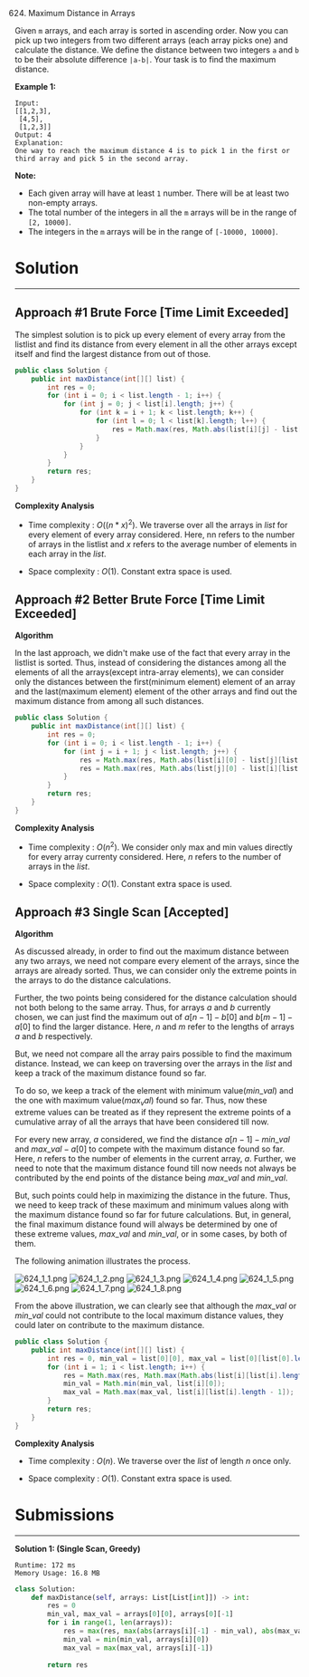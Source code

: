624. Maximum Distance in Arrays

Given `m` arrays, and each array is sorted in ascending order. Now you can pick up two integers from two different arrays (each array picks one) and calculate the distance. We define the distance between two integers `a` and `b` to be their absolute difference `|a-b|`. Your task is to find the maximum distance.

**Example 1:**
```
Input: 
[[1,2,3],
 [4,5],
 [1,2,3]]
Output: 4
Explanation: 
One way to reach the maximum distance 4 is to pick 1 in the first or third array and pick 5 in the second array.
```

**Note:**

* Each given array will have at least `1` number. There will be at least two non-empty arrays.
* The total number of the integers in all the `m` arrays will be in the range of `[2, 10000]`.
* The integers in the `m` arrays will be in the range of `[-10000, 10000]`.

# Solution
---
## Approach #1 Brute Force [Time Limit Exceeded]
The simplest solution is to pick up every element of every array from the listlist and find its distance from every element in all the other arrays except itself and find the largest distance from out of those.

```java
public class Solution {
    public int maxDistance(int[][] list) {
        int res = 0;
        for (int i = 0; i < list.length - 1; i++) {
            for (int j = 0; j < list[i].length; j++) {
                for (int k = i + 1; k < list.length; k++) {
                    for (int l = 0; l < list[k].length; l++) {
                        res = Math.max(res, Math.abs(list[i][j] - list[k][l]));
                    }
                }
            }
        }
        return res;
    }
}
```

**Complexity Analysis**

* Time complexity : $O((n*x)^2)$. We traverse over all the arrays in $list$ for every element of every array considered. Here, nn refers to the number of arrays in the listlist and $x$ refers to the average number of elements in each array in the $list$.

* Space complexity : $O(1)$. Constant extra space is used.

## Approach #2 Better Brute Force [Time Limit Exceeded]
**Algorithm**

In the last approach, we didn't make use of the fact that every array in the listlist is sorted. Thus, instead of considering the distances among all the elements of all the arrays(except intra-array elements), we can consider only the distances between the first(minimum element) element of an array and the last(maximum element) element of the other arrays and find out the maximum distance from among all such distances.

```java
public class Solution {
    public int maxDistance(int[][] list) {
        int res = 0;
        for (int i = 0; i < list.length - 1; i++) {
            for (int j = i + 1; j < list.length; j++) {
                res = Math.max(res, Math.abs(list[i][0] - list[j][list[j].length - 1]));
                res = Math.max(res, Math.abs(list[j][0] - list[i][list[i].length - 1]));
            }
        }
        return res;
    }
}
```

**Complexity Analysis**

* Time complexity : $O(n^2)$. We consider only max and min values directly for every array currenty considered. Here, $n$ refers to the number of arrays in the $list$.

* Space complexity : $O(1)$. Constant extra space is used.

## Approach #3 Single Scan [Accepted]
**Algorithm**

As discussed already, in order to find out the maximum distance between any two arrays, we need not compare every element of the arrays, since the arrays are already sorted. Thus, we can consider only the extreme points in the arrays to do the distance calculations.

Further, the two points being considered for the distance calculation should not both belong to the same array. Thus, for arrays $a$ and $b$ currently chosen, we can just find the maximum out of $a[n-1]-b[0]$ and $b[m-1]-a[0]$ to find the larger distance. Here, $n$ and $m$ refer to the lengths of arrays $a$ and $b$ respectively.

But, we need not compare all the array pairs possible to find the maximum distance. Instead, we can keep on traversing over the arrays in the $list$ and keep a track of the maximum distance found so far.

To do so, we keep a track of the element with minimum value($min\_val$) and the one with maximum value($max_val$) found so far. Thus, now these extreme values can be treated as if they represent the extreme points of a cumulative array of all the arrays that have been considered till now.

For every new array, $a$ considered, we find the distance $a[n-1]-min\_val$ and $max\_val - a[0]$ to compete with the maximum distance found so far. Here, $n$ refers to the number of elements in the current array, $a$. Further, we need to note that the maximum distance found till now needs not always be contributed by the end points of the distance being $max\_val$ and $min\_val$.

But, such points could help in maximizing the distance in the future. Thus, we need to keep track of these maximum and minimum values along with the maximum distance found so far for future calculations. But, in general, the final maximum distance found will always be determined by one of these extreme values, $max\_val$ and $min\_val$, or in some cases, by both of them.

The following animation illustrates the process.

![624_1_1.png](img/624_1_1.png)
![624_1_2.png](img/624_1_2.png)
![624_1_3.png](img/624_1_3.png)
![624_1_4.png](img/624_1_4.png)
![624_1_5.png](img/624_1_5.png)
![624_1_6.png](img/624_1_6.png)
![624_1_7.png](img/624_1_7.png)
![624_1_8.png](img/624_1_8.png)

From the above illustration, we can clearly see that although the $max\_val$ or $min\_val$ could not contribute to the local maximum distance values, they could later on contribute to the maximum distance.

```java
public class Solution {
    public int maxDistance(int[][] list) {
        int res = 0, min_val = list[0][0], max_val = list[0][list[0].length - 1];
        for (int i = 1; i < list.length; i++) {
            res = Math.max(res, Math.max(Math.abs(list[i][list[i].length - 1] - min_val), Math.abs(max_val - list[i][0])));
            min_val = Math.min(min_val, list[i][0]);
            max_val = Math.max(max_val, list[i][list[i].length - 1]);
        }
        return res;
    }
}
```

**Complexity Analysis**
* Time complexity : $O(n)$. We traverse over the $list$ of length $n$ once only.

* Space complexity : $O(1)$. Constant extra space is used.

# Submissions
---
**Solution 1: (Single Scan, Greedy)**
```
Runtime: 172 ms
Memory Usage: 16.8 MB
```
```python
class Solution:
    def maxDistance(self, arrays: List[List[int]]) -> int:
        res = 0
        min_val, max_val = arrays[0][0], arrays[0][-1]
        for i in range(1, len(arrays)):
            res = max(res, max(abs(arrays[i][-1] - min_val), abs(max_val - arrays[i][0])))
            min_val = min(min_val, arrays[i][0])
            max_val = max(max_val, arrays[i][-1])
                                         
        return res
```